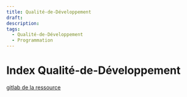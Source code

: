 ```yaml
---
title: Qualité-de-Développement
draft: 
description: 
tags:
  - Qualité-de-Développement
  - Programmation
---
```

# Index Qualité-de-Développement
[gitlab de la ressource](https://gitlab.univ-nantes.fr/iut.info2.qdev.dp)
